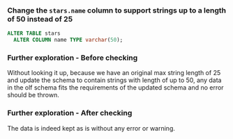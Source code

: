 ### Change the `stars.name` column to support strings up to a length of 50 instead of  25

```sql
ALTER TABLE stars
  ALTER COLUMN name TYPE varchar(50);
```



### Further exploration - Before checking

Without looking it up, because we have an original max string length of 25 and update the schema to contain strings with length of up to 50, any data in the olf schema fits the requirements of the updated schema and no error should be thrown.

### Further exploration - After checking

The data is indeed kept as is without any error or warning.

